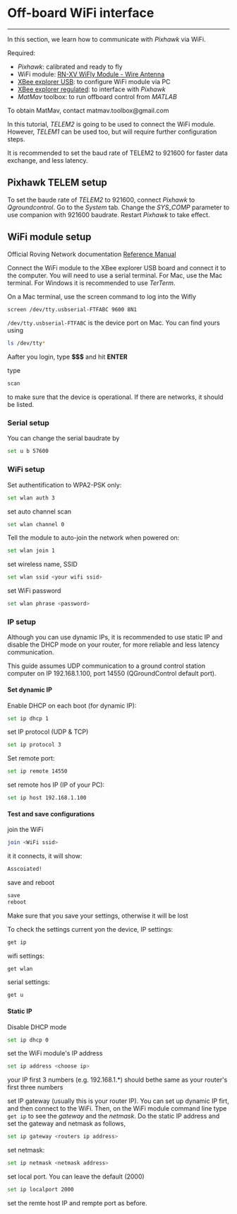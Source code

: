 # Off-board WiFi interface



---
In this section, we learn how to communicate with *Pixhawk* via WiFi.

Required:
* *Pixhawk*: calibrated and ready to fly
* WiFi module: [RN-XV WiFly Module - Wire Antenna](https://www.sparkfun.com/products/10822)
* [XBee explorer USB](https://www.sparkfun.com/products/11812): to configure WiFi module via PC
* [XBee explorer regulated](https://www.sparkfun.com/products/11373): to interface with *Pixhawk*
* *MatMav* toolbox: to run offboard control from *MATLAB*

<div class="info">
To obtain MatMav, contact matmav.toolbox@gmail.com 
</div>

In this tutorial, *TELEM2* is going to be used to connect the WiFi module. However, *TELEM1* can be used too, but will require further configuration steps.

<div class="info">
It is recommended to set the baud rate of TELEM2 to 921600 for faster data exchange, and less latency.
</div>

## Pixhawk TELEM setup
To set the baude rate of *TELEM2* to 921600, connect *Pixhawk* to *Qgroundcontrol*. Go to the *System* tab. Change the *SYS_COMP* parameter to use companion with 921600 baudrate. Restart *Pixhawk* to take effect.

## WiFi module setup

Official Roving Network documentation
[Reference Manual](http://dlnmh9ip6v2uc.cloudfront.net/datasheets/Wireless/WiFi/WiFly-RN-UM.pdf)

Connect the WiFi module to the XBee explorer USB board and connect it to the computer. You will need to use a serial terminal. For Mac, use the Mac terminal. For Windows it is recommended to use *TerTerm*.

On a Mac terminal, use the screen command to log into the Wifly

```sh
screen /dev/tty.usbserial-FTFABC 9600 8N1
```
`/dev/tty.usbserial-FTFABC` is the device port on Mac. You can find yours using
```sh
ls /dev/tty*
```
Aafter you login, type **$$$** and hit **ENTER**

type
```sh
scan
```
to make sure that the device is operational. If there are networks, it should be listed.

### Serial setup
You can change the serial baudrate by
```sh
set u b 57600
```

### WiFi setup
Set authentification to WPA2-PSK only:
```sh
set wlan auth 3
```
set auto channel scan
```sh
set wlan channel 0
```
Tell the module to auto-join the network when powered on:
```sh
set wlan join 1
```
set  wireless name, SSID
```sh
set wlan ssid <your wifi ssid>
```
set WiFi password
```sh
set wlan phrase <password>
```
### IP setup
<div class="info">
Although you can use dynamic IPs, it is recommended to use static IP and disable the DHCP mode on your router, for more reliable and less latency communication.
</div>

This guide assumes UDP communication to a ground control station computer on IP 192.168.1.100, port 14550 (QGroundControl default port).
#### Set dynamic IP
Enable DHCP on each boot (for dynamic IP):
```sh
set ip dhcp 1
```
set IP protocol (UDP & TCP)
```sh
set ip protocol 3
```
Set remote port:
```sh
set ip remote 14550
```
set remote hos IP (IP of your PC):
```sh
set ip host 192.168.1.100
```
#### Test and save configurations
join the WiFi
```sh
join <WiFi ssid>
```
it it connects, it will show:
```sh
Asscoiated!
```
save and reboot
```sh
save
reboot
```
<div class="error">
Make sure that you save your settings, otherwise it will be lost
</div>

To check the settings current yon the device,
IP settings:
```sh
get ip
```
wifi settings:
```sh
get wlan
```
serial settings:
```sh
get u
```
#### Static IP
Disable DHCP mode
```sh
set ip dhcp 0
```
set the WiFi module's IP address
```sh
set ip address <choose ip>
```
your IP first 3 numbers (e.g. 192.168.1.\*) should bethe same as your router's first three numbers

set IP gateway (usually this is your router IP). You can set up dynamic IP firt, and then connect to the WiFi. Then, on the WiFi module command line type `get ip` to see the *gateway* and the *netmask*. Do the static IP address and set the gateway and netmask as follows,
```sh
set ip gateway <routers ip address>
```
set netmask:
```sh
set ip netmask <netmask address>
```
set local port. You can leave the default (2000)
```sh
set ip localport 2000
```
set the remte host IP and rempte port as before.